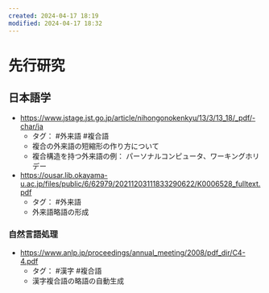 ```yaml
---
created: 2024-04-17 18:19
modified: 2024-04-17 18:32
---
```


# 先行研究

## 日本語学

- <https://www.jstage.jst.go.jp/article/nihongonokenkyu/13/3/13_18/_pdf/-char/ja>
    - タグ： #外来語 #複合語
    - 複合の外来語の短縮形の作り方について
    - 複合構造を持つ外来語の例： パーソナルコンピュータ、ワーキングホリデー
- <https://ousar.lib.okayama-u.ac.jp/files/public/6/62979/20211203111833290622/K0006528_fulltext.pdf>
    - タグ： #外来語
    - 外来語略語の形成

### 自然言語処理

- <https://www.anlp.jp/proceedings/annual_meeting/2008/pdf_dir/C4-4.pdf>
    - タグ： #漢字 #複合語
    - 漢字複合語の略語の自動生成
